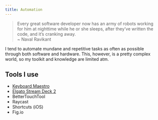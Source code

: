 ```yaml
---
title: Automation
---
```


> Every great software developer now has an army of robots working for him at nighttime while he or she sleeps, after they’ve written the code, and it’s cranking away.  
> ~ Naval Ravikant

I tend to automate mundane and repetitive tasks as often as possible through both software and hardware. This, however, is a pretty complex world, so my toolkit and knowledge are limited atm.

## Tools I use

- [Keyboard Maestro](/Tools/apps/Keyboard-Maestro.md)
- [Elgato Stream Deck 2](/Tools/hardware/index.md#Workstation)
- BetterTouchTool
- Raycast
- Shortcuts (iOS)
- Fig.io
